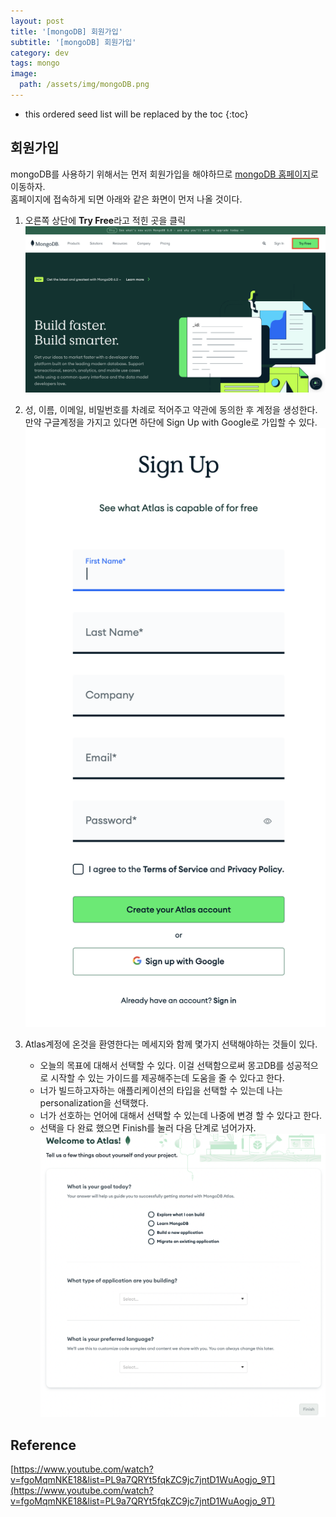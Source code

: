 ```yaml
---
layout: post
title: '[mongoDB] 회원가입'
subtitle: '[mongoDB] 회원가입'
category: dev
tags: mongo
image:
  path: /assets/img/mongoDB.png
---
```


<!-- prettier-ignore -->
* this ordered seed list will be replaced by the toc 
{:toc}

## 회원가입

mongoDB를 사용하기 위해서는 먼저 회원가입을 해야하므로 [mongoDB 홈페이지](https://www.mongodb.com/)로 이동하자.  
홈페이지에 접속하게 되면 아래와 같은 화면이 먼저 나올 것이다.

1. 오른쪽 상단에 **Try Free**라고 적힌 곳을 클릭
   ![mongoDB_register](/assets/img/development/2022-09-28/mongoDB_register.png)

2. 성, 이름, 이메일, 비밀번호를 차례로 적어주고 약관에 동의한 후 계정을 생성한다. 만약 구글계정을 가지고 있다면 하단에 Sign Up with Google로 가입할 수 있다.
   ![mongoDB_sign_up](/assets/img/development/2022-09-28/mongoDB_sign_up.png)

3. Atlas계정에 온것을 환영한다는 메세지와 함께 몇가지 선택해야하는 것들이 있다.
   - 오늘의 목표에 대해서 선택할 수 있다. 이걸 선택함으로써 몽고DB를 성공적으로 시작할 수 있는 가이드를 제공해주는데 도움을 줄 수 있다고 한다.
   - 너가 빌드하고자하는 애플리케이션의 타입을 선택할 수 있는데 나는 personalization을 선택했다.
   - 너가 선호하는 언어에 대해서 선택할 수 있는데 나중에 변경 할 수 있다고 한다.
   - 선택을 다 완료 했으면 Finish를 눌러 다음 단계로 넘어가자.
     ![](/assets/img/development/2022-09-28/mongoDB_welcome_atlas.png)

## Reference

[https://www.youtube.com/watch?v=fgoMqmNKE18&list=PL9a7QRYt5fqkZC9jc7jntD1WuAogjo_9T](https://www.youtube.com/watch?v=fgoMqmNKE18&list=PL9a7QRYt5fqkZC9jc7jntD1WuAogjo_9T)
